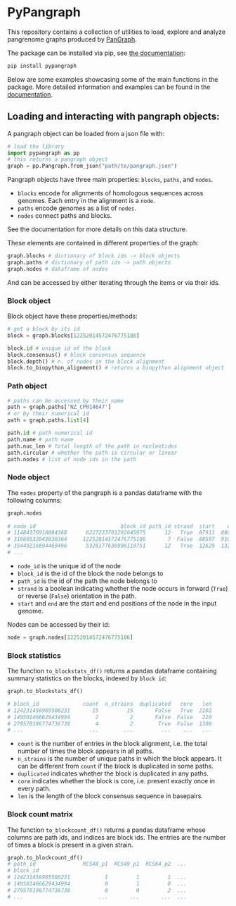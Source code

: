 # PyPangraph

This repository contains a collection of utilities to load, explore and analyze pangrenome graphs produced by [PanGraph](https://github.com/neherlab/pangraph).

The package can be installed via pip, see [the documentation](https://docs.pangraph.org/pypangraph/installation):
```bash
pip install pypangraph
```

Below are some examples showcasing some of the main functions in the package. More detailed information and examples can be found in the [documentation](https://docs.pangraph.org/category/pypangraph).

## Loading and interacting with pangraph objects:

A pangraph object can be loaded from a json file with:

```python
# load the library
import pypangraph as pp
# this returns a pangraph object
graph = pp.Pangraph.from_json("path/to/pangraph.json")
```

Pangraph objects have three main properties: `blocks`, `paths`, and `nodes`.

- `blocks` encode for alignments of homologous sequences across genomes. Each entry in the alignment is a `node`.
- `paths` encode genomes as a list of `nodes`.
- `nodes` connect paths and blocks.

See the documentation for more details on this data structure.

These elements are contained in different properties of the graph:

```python
graph.blocks # dictionary of block ids -> block objects
graph.paths # dictionary of path ids -> path objects
graph.nodes # dataframe of nodes
```

And can be accessed by either iterating through the items or via their ids.


### Block object

Block object have these properties/methods:
```python
# get a block by its id
block = graph.blocks[12252014572476775186]

block.id # unique id of the block
block.consensus() # block consensus sequence
block.depth() # n. of nodes in the block alignment
block.to_biopython_alignment() # returns a biopython alignment object
```

### Path object


```python
# paths can be accessed by their name
path = graph.paths['NZ_CP014647']
# or by their numerical id
path = graph.paths.list[4]

path.id # path numerical id
path.name # path name
path.nuc_len # total length of the path in nucleotides
path.circular # whether the path is circular or linear
path.nodes # list of node ids in the path
```

### Node object

The `nodes` property of the pangraph is a pandas dataframe with the following columns:

```python
graph.nodes
                    
# node_id                           block_id path_id strand  start    end
# 11484376918084368      6227233701292645975      12   True  87911  88000
# 31660532043830364     12252014572476775186       7  False  88597  91675
# 35440216894469496      5326177636996110751      12   True  12629  13292
# ...
```

- `node_id` is the unique id of the node
- `block_id` is the id of the block the node belongs to
- `path_id` is the id of the path the node belongs to
- `strand` is a boolean indicating whether the node occurs in forward (`True`) or reverse (`False`) orientation in the path.
- `start` and `end` are the start and end positions of the node in the input genome.

Nodes can be accessed by their id:

```python
node = graph.nodes[12252014572476775186]
```

### Block statistics

The function `to_blockstats_df()` returns a pandas dataframe containing summary statistics on the blocks, indexed by `block id`:

```python
graph.to_blockstats_df()

# block_id              count  n_strains  duplicated   core   len
# 124231456905500231       15         15       False   True  2202
# 149501466629434994        2          2       False  False   210
# 279570196774736738        4          2        True  False  1308
# ...                     ...        ...         ...    ...   ...
```

- `count` is the number of entries in the block alignment, i.e. the total number of times the block appears in all paths.
- `n_strains` is the number of unique paths in which the block appears. It can be different from `count` if the block is duplicated in some paths.
- `duplicated` indicates whether the block is duplicated in any paths.
- `core` indicates whether the block is core, i.e. present exactly once in every path.
- `len` is the length of the block consensus sequence in basepairs.

### Block count matrix


The function `to_blockcount_df()` returns a pandas dataframe whose columns are path ids, and indices are block ids. The entries are the number of times a block is present in a given strain.

```python
graph.to_blockcount_df()
# path_id               RCS48_p1  RCS49_p1  RCS64_p2  ...
# block_id
# 124231456905500231           1         1         1  ...
# 149501466629434994           0         1         0  ...
# 279570196774736738           0         0         2  ...
# ...                        ...       ...       ...  ...
```